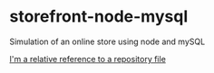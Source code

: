 # storefront-node-mysql
Simulation of an online store using node and mySQL

[I'm a relative reference to a repository file](./demo.webm)
